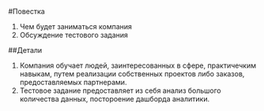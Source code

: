 #Повестка
1. Чем будет заниматься компания
2. Обсуждение тестового задания

##Детали
1. Компания обучает людей, заинтересованных в сфере, практичечким навыкам, путем реализации собственных проектов либо заказов, предоставляемых партнерами.
2. Тестовое задание предоставляет из себя анализ большого количества данных, постороение дашборда аналитики. 
